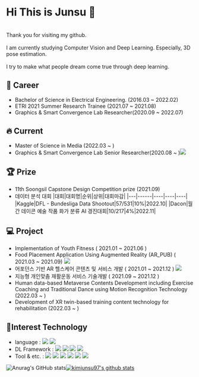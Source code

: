 # Hi This is Junsu 👋
<br>Thank you for visiting my github.</br>
<br>I am currently studying Computer Vision and Deep Learning. Especially, 3D pose estimation.</br>
<br>I try to make what people dream come true through deep learning.</br>

## 📓 Career
- Bachelor of Science in Electrical Engineering. (2016.03 ~ 2022.02)
- ETRI 2021 Summer Research Trainee (2021.07 ~ 2021.08)
- Graphics & Smart Convergence Lab Researcher(2020.09 ~ 2022.07)

## 🔥 Current
- Master of Science in Media (2022.03 ~ )
- Graphics & Smart Convergence Lab Senior Researcher(2020.08 ~ )<a href="http://gsclab.kr"><img src="https://img.shields.io/badge/GSCLab-556472?style=flat-square&logo=NintendoGameCube&logoColor=white"/></a>

## 🏆 Prize
- 11th Soongsil Capstone Design Competition prize (2021.09)
- 데이터 분석 대회
  |대회|대회명|순위|상위|대회마감|
  |---|------|----|----|----|
  |Kaggle|DFL - Bundesliga Data Shootout|57/531|10%|2022.10|
  |Dacon|월간 데이콘 예술 작품 화가 분류 AI 경진대회|10/217|4%|2022.11|
  
## 💻 Project
- Implementation of Youth Fitness ( 2021.01 ~ 2021.06 ) 
- Food Placement Application Using Augmented Reality (AR_PUB) ( 2021.03 ~ 2021.09) <a href="https://www.youtube.com/watch?v=oaoSw2BxXfQ"><img src="https://img.shields.io/badge/Link-556472?style=flat-square&logo=Linkfire&logoColor=white"/></a>
- 어포던스 기반 AR 헬스케어 콘텐츠 및 서비스 개발 ( 2021.01 ~ 2021.12 ) <a href="https://www.youtube.com/watch?v=TKnRmTAuJvA"><img src="https://img.shields.io/badge/Link-556472?style=flat-square&logo=Linkfire&logoColor=white"/></a>
- 지능형 개인맞춤 재활운동 서비스 기술개발 ( 2021.09 ~ 2021.12 )
- Human data-based Metaverse Contents Development including Exercise Coaching and Traditional Dance using Motion Recognition Technology (2022.03 ~ )
- Development of XR twin-based training content technology for rehabilitation (2022.03 ~ )

## 🔨Interest Technology
- language : 
<img src="https://img.shields.io/badge/Python-556472?style=flat-square&logo=Python&logoColor=white"/></a>
<img src="https://img.shields.io/badge/CSharp-556472?style=flat-square&logo=CSharp&logoColor=white"/></a>
- DL Framework : 
<img src="https://img.shields.io/badge/Pytorch-556472?style=flat-square&logo=PyTorch&logoColor=white"/></a>
<img src="https://img.shields.io/badge/TensorFlow-556472?style=flat-square&logo=TensorFlow&logoColor=white"/></a>
<img src="https://img.shields.io/badge/Keras-556472?style=flat-square&logo=Keras&logoColor=white"/></a>
<img src="https://img.shields.io/badge/Scikit-Learn-556472?style=flat-square&logo=scikitLearn&logoColor=white"/></a>
- Tool & etc. :
<img src="https://img.shields.io/badge/Unity-556472?style=flat-square&logo=Unity&logoColor=white"/></a>
<img src="https://img.shields.io/badge/Linux-556472?style=flat-square&logo=Linux&logoColor=white"/></a>
<img src="https://img.shields.io/badge/Cuda-556472?style=flat-square&logo=NVIDIA&logoColor=white"/></a>
<img src="https://img.shields.io/badge/GitHub-556472?style=flat-square&logo=GitHub&logoColor=white"/></a>
<img src="https://img.shields.io/badge/Slack-556472?style=flat-square&logo=Slack&logoColor=white"/></a>
<img src="https://img.shields.io/badge/Velog-556472?style=flat-square&logo=Velog&logoColor=white"/></a>

![Anurag's GitHub stats](https://github-readme-stats.vercel.app/api?username=kimjunsu97&show_icons=true&theme=dark)[![kimjunsu97's github stats](https://github-readme-stats.vercel.app/api/top-langs/?username=kimjunsu97&show_icons=true&hide_border=true&layout=compact&theme=dark)](https://github.com/kimjunsu97)

<!--
**kimjunsu97/kimjunsu97** is a ✨ _special_ ✨ repository because its `README.md` (this file) appears on your GitHub profile.

Here are some ideas to get you started:
-
- 🔭 I’m currently working on ...
  - 숭실대학교 Graphics & Smart Convergence Lab 연구생
- 🌱 I’m currently learning ...
- 👯 I’m looking to collaborate on ...
- 🤔 I’m looking for help with ...
- 💬 Ask me about ...
- 📫 How to reach me: ...
- 😄 Pronouns: ...
- ⚡ Fun fact: ...
-->
